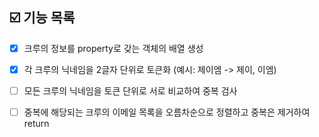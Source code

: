 ## ☑️ 기능 목록

- [x] 크루의 정보를 property로 갖는 객체의 배열 생성

- [x] 각 크루의 닉네임을 2글자 단위로 토큰화 (예시: 제이엠 -> 제이, 이엠)

- [ ] 모든 크루의 닉네임을 토큰 단위로 서로 비교하여 중복 검사

- [ ] 중복에 해당되는 크루의 이메일 목록을 오름차순으로 정렬하고 중복은 제거하여 return
